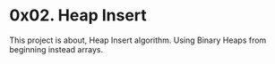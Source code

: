 # 0x02. Heap Insert

This project is about, Heap Insert algorithm. Using Binary Heaps from beginning instead arrays.
